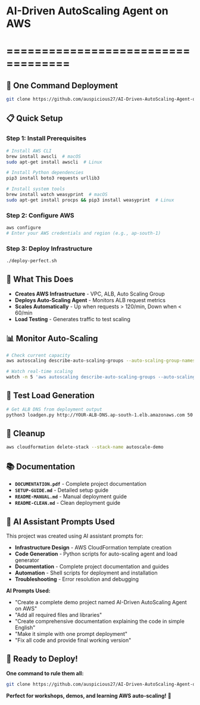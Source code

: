 # AI-Driven AutoScaling Agent on AWS
# ===================================

## 🚀 **One Command Deployment**

```bash
git clone https://github.com/auspicious27/AI-Driven-AutoScaling-Agent-on-AWS.git && cd AI-Driven-AutoScaling-Agent-on-AWS && chmod +x install.sh deploy-perfect.sh && ./install.sh && ./deploy-perfect.sh
```

## 📋 **Quick Setup**

### **Step 1: Install Prerequisites**
```bash
# Install AWS CLI
brew install awscli  # macOS
sudo apt-get install awscli  # Linux

# Install Python dependencies
pip3 install boto3 requests urllib3

# Install system tools
brew install watch weasyprint  # macOS
sudo apt-get install procps && pip3 install weasyprint  # Linux
```

### **Step 2: Configure AWS**
```bash
aws configure
# Enter your AWS credentials and region (e.g., ap-south-1)
```

### **Step 3: Deploy Infrastructure**
```bash
./deploy-perfect.sh
```

## 🎯 **What This Does**

- **Creates AWS Infrastructure** - VPC, ALB, Auto Scaling Group
- **Deploys Auto-Scaling Agent** - Monitors ALB request metrics
- **Scales Automatically** - Up when requests > 120/min, Down when < 60/min
- **Load Testing** - Generates traffic to test scaling

## 📊 **Monitor Auto-Scaling**

```bash
# Check current capacity
aws autoscaling describe-auto-scaling-groups --auto-scaling-group-names autoscale-demo-asg --query 'AutoScalingGroups[0].DesiredCapacity' --output text

# Watch real-time scaling
watch -n 5 'aws autoscaling describe-auto-scaling-groups --auto-scaling-group-names autoscale-demo-asg --query "AutoScalingGroups[0].DesiredCapacity" --output text'
```

## 🧪 **Test Load Generation**

```bash
# Get ALB DNS from deployment output
python3 loadgen.py http://YOUR-ALB-DNS.ap-south-1.elb.amazonaws.com 50 --duration 60
```

## 🧹 **Cleanup**

```bash
aws cloudformation delete-stack --stack-name autoscale-demo
```

## 📚 **Documentation**

- **`DOCUMENTATION.pdf`** - Complete project documentation
- **`SETUP-GUIDE.md`** - Detailed setup guide
- **`README-MANUAL.md`** - Manual deployment guide
- **`README-CLEAN.md`** - Clean deployment guide

## 🤖 **AI Assistant Prompts Used**

This project was created using AI assistant prompts for:

- **Infrastructure Design** - AWS CloudFormation template creation
- **Code Generation** - Python scripts for auto-scaling agent and load generator
- **Documentation** - Complete project documentation and guides
- **Automation** - Shell scripts for deployment and installation
- **Troubleshooting** - Error resolution and debugging

**AI Prompts Used:**
- "Create a complete demo project named AI-Driven AutoScaling Agent on AWS"
- "Add all required files and libraries"
- "Create comprehensive documentation explaining the code in simple English"
- "Make it simple with one prompt deployment"
- "Fix all code and provide final working version"

## 🎉 **Ready to Deploy!**

**One command to rule them all:**
```bash
git clone https://github.com/auspicious27/AI-Driven-AutoScaling-Agent-on-AWS.git && cd AI-Driven-AutoScaling-Agent-on-AWS && chmod +x install.sh deploy-perfect.sh && ./install.sh && ./deploy-perfect.sh
```

**Perfect for workshops, demos, and learning AWS auto-scaling!** 🚀
